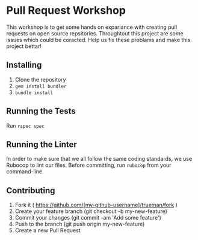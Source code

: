 # Pull Request Workshop

This workshop is to get some hands on expariance with creating pull requests on open source repsitories. Throughtout this project are some issues which could be coracted. Help us fix these problams and make this project bettar!

## Installing

1.  Clone the repository
2.  `gem install bundler`
3.  `bundle install`

## Running the Tests

Run `rspec spec`

## Running the Linter

In order to make sure that we all follow the same coding standards, we use Rubocop to lint our files. Before committing, run `rubocop` from your command-line.

## Contributing

1. Fork it ( https://github.com/[my-github-username]/trueman/fork )
2. Create your feature branch (git checkout -b my-new-feature)
3. Commit your changes (git commit -am 'Add some feature')
4. Push to the branch (git push origin my-new-feature)
5. Create a new Pull Request
